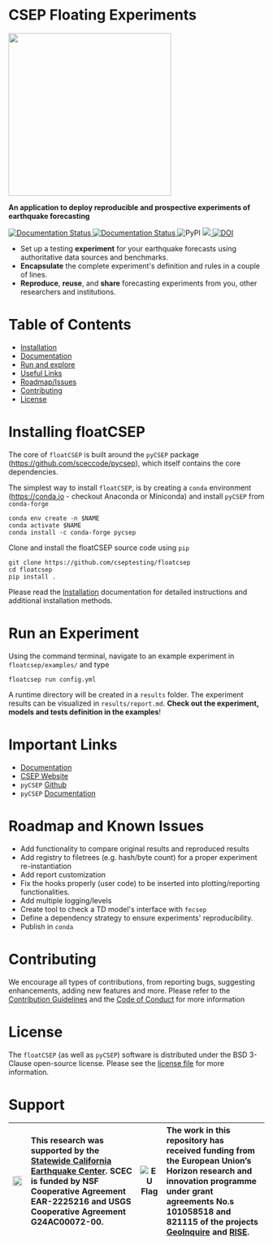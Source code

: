 # CSEP Floating Experiments

<img src="https://i.postimg.cc/6p5krRnB/float-CSEP-Logo-CMYK.png" width="320"> 

**An application to deploy reproducible and prospective experiments of earthquake forecasting**

<p left>

<a href='https://floatcsep.readthedocs.io/en/latest/?badge=latest'>
    <img src='https://readthedocs.org/projects/floatcsep/badge/?version=latest' alt='Documentation Status' />
</a>
<a href='https://github.com/cseptesting/floatcsep/actions/workflows/build-test.yml'>
    <img src='https://github.com/cseptesting/floatcsep/actions/workflows/build-test.yml/badge.svg' alt='Documentation Status' />
</a>
<img alt="PyPI" src="https://img.shields.io/pypi/v/floatcsep">

<a href="https://codecov.io/gh/cseptesting/floatcsep" > 
 <img src="https://codecov.io/gh/cseptesting/floatcsep/branch/main/graph/badge.svg?token=LI4RSDOKA1"/> 
 </a>
<a href="https://doi.org/10.5281/zenodo.7953817"><img src="https://zenodo.org/badge/DOI/10.5281/zenodo.7953817.svg" alt="DOI"></a>
</p>

* Set up a testing **experiment** for your earthquake forecasts using authoritative data sources and benchmarks.
* **Encapsulate** the complete experiment's definition and rules in a couple of lines.
* **Reproduce**, **reuse**, and **share** forecasting experiments from you, other researchers and institutions.

# Table of Contents

* [Installation](#installing-floatcsep)
* [Documentation](https://floatcsep.readthedocs.io)
* [Run and explore](#run-an-experiment)
* [Useful Links](#important-links)
* [Roadmap/Issues](#roadmap-and-known-issues)
* [Contributing](#contributing)
* [License](#license)


# Installing floatCSEP

The core of `floatCSEP` is built around the `pyCSEP` package (https://github.com/sceccode/pycsep), which itself contains the core dependencies. 

The simplest way to install `floatCSEP`, is by creating a `conda` environment (https://conda.io - checkout Anaconda or Miniconda) and install `pyCSEP` from `conda-forge`

```
conda env create -n $NAME
conda activate $NAME
conda install -c conda-forge pycsep
```

Clone and install the floatCSEP source code using `pip`
```
git clone https://github.com/cseptesting/floatcsep
cd floatcsep
pip install .
```

Please read the [Installation](https://floatcsep.readthedocs.io/en/latest/intro/installation.html) documentation for detailed instructions and additional installation methods.

# Run an Experiment

Using the command terminal, navigate to an example experiment in `floatcsep/examples/` and type
```
floatcsep run config.yml
```
A runtime directory will be created in a `results` folder. The experiment results can be visualized in `results/report.md`. **Check out the experiment, models and tests definition in the examples**! 

# Important Links

* [Documentation](https://floatcsep.readthedocs.io/en/latest/)
* [CSEP Website](https://cseptesting.org)
* `pyCSEP` [Github](https://github.com/sceccode/pycsep)
* `pyCSEP` [Documentation](https://docs.cseptesting.org/)

# Roadmap and Known Issues

* Add functionality to compare original results and reproduced results
* Add registry to filetrees (e.g. hash/byte count) for a proper experiment re-instantiation
* Add report customization
* Fix the hooks properly (user code) to be inserted into plotting/reporting functionalities.
* Add multiple logging/levels
* Create tool to check a TD model's interface with ``fecsep``
* Define a dependency strategy to ensure experiments' reproducibility.
* Publish in `conda`

# Contributing

We encourage all types of contributions, from reporting bugs, suggesting enhancements, adding new features and more. Please refer to the [Contribution Guidelines](https://github.com/cseptesting/floatcsep/blob/main/CONTRIBUTING.md) and the [Code of Conduct](https://github.com/cseptesting/floatcsep/blob/main/CODE_OF_CONDUCT.md) for more information

# License

The `floatCSEP` (as well as `pyCSEP`) software is distributed under the BSD 3-Clause open-source license. Please see the [license file](https://github.com/cseptesting/floatcsep/blob/main/LICENSE) for more information.

# Support

| <img src="https://i.postimg.cc/tC1LdjYf/scec.png" style="width: 150%;"/> | This research was supported by the [Statewide California Earthquake Center](https://www.scec.org/). SCEC is funded by NSF Cooperative Agreement EAR-2225216 and USGS Cooperative Agreement G24AC00072-00. | ![EU Flag](https://i.postimg.cc/2S7ThcFM/eu-flag.jpg) | The work in this repository has received funding from the European Union’s Horizon research and innovation programme under grant agreements No.s 101058518 and 821115 of the projects [GeoInquire](https://www.geo-inquire.eu/) and [RISE](https://www.rise-eu.org/). |
|:---:|:---|:---:|:---|
